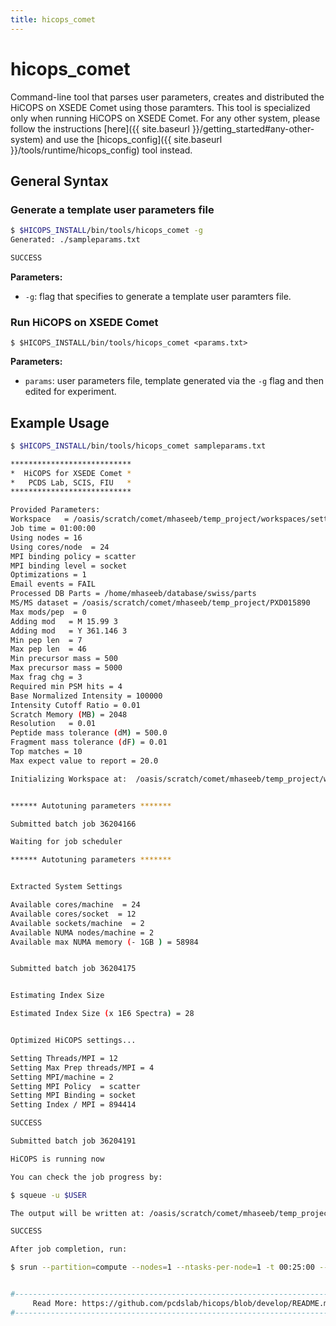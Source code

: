 ```yaml
---
title: hicops_comet
---
```

# hicops_comet
Command-line tool that parses user parameters, creates and distributed the HiCOPS on XSEDE Comet using those paramters. This tool is specialized only when running HiCOPS on XSEDE Comet. For any other system, please follow the instructions [here]({{ site.baseurl }}/getting_started#any-other-system) and use the [hicops_config]({{ site.baseurl }}/tools/runtime/hicops_config) tool instead.

## General Syntax

### Generate a template user parameters file

```bash
$ $HICOPS_INSTALL/bin/tools/hicops_comet -g
Generated: ./sampleparams.txt

SUCCESS
```

**Parameters:**
* `-g`: flag that specifies to generate a template user paramters file.     

### Run HiCOPS on XSEDE Comet

```
$ $HICOPS_INSTALL/bin/tools/hicops_comet <params.txt>
```

**Parameters:**
* `params`: user parameters file, template generated via the `-g` flag and then edited for experiment.     

## Example Usage

```bash
$ $HICOPS_INSTALL/bin/tools/hicops_comet sampleparams.txt

***************************
*  HiCOPS for XSEDE Comet *
*   PCDS Lab, SCIS, FIU   *
***************************

Provided Parameters:
Workspace   = /oasis/scratch/comet/mhaseeb/temp_project/workspaces/settest/workspace1
Job time = 01:00:00
Using nodes = 16
Using cores/node  = 24
MPI binding policy = scatter
MPI binding level = socket
Optimizations = 1
Email events = FAIL
Processed DB Parts = /home/mhaseeb/database/swiss/parts
MS/MS dataset = /oasis/scratch/comet/mhaseeb/temp_project/PXD015890
Max mods/pep  = 0
Adding mod   = M 15.99 3
Adding mod   = Y 361.146 3
Min pep len  = 7
Max pep len  = 46
Min precursor mass = 500
Max precursor mass = 5000
Max frag chg = 3
Required min PSM hits = 4
Base Normalized Intensity = 100000
Intensity Cutoff Ratio = 0.01
Scratch Memory (MB) = 2048
Resolution   = 0.01
Peptide mass tolerance (dM) = 500.0
Fragment mass tolerance (dF) = 0.01
Top matches = 10
Max expect value to report = 20.0

Initializing Workspace at:  /oasis/scratch/comet/mhaseeb/temp_project/workspaces/settest/workspace1


****** Autotuning parameters *******

Submitted batch job 36204166

Waiting for job scheduler

****** Autotuning parameters *******


Extracted System Settings

Available cores/machine  = 24
Available cores/socket  = 12
Available sockets/machine  = 2
Available NUMA nodes/machine = 2
Available max NUMA memory (- 1GB ) = 58984


Submitted batch job 36204175


Estimating Index Size

Estimated Index Size (x 1E6 Spectra) = 28


Optimized HiCOPS settings...

Setting Threads/MPI = 12
Setting Max Prep threads/MPI = 4
Setting MPI/machine = 2
Setting MPI Policy  = scatter
Setting MPI Binding = socket
Setting Index / MPI = 894414

SUCCESS

Submitted batch job 36204191

HiCOPS is running now

You can check the job progress by:

$ squeue -u $USER

The output will be written at: /oasis/scratch/comet/mhaseeb/temp_project/workspaces/settest/workspace1/output

SUCCESS

After job completion, run:

$ srun --partition=compute --nodes=1 --ntasks-per-node=1 -t 00:25:00 --export=ALL /home/mhaseeb/repos/hicops/install/bin/tools/../tools/psm2excel -i /oasis/scratch/comet/mhaseeb/temp_project/workspaces/settest/workspace1/output


#----------------------------------------------------------------------------------------------------#
     Read More: https://github.com/pcdslab/hicops/blob/develop/README.md
#----------------------------------------------------------------------------------------------------#

```